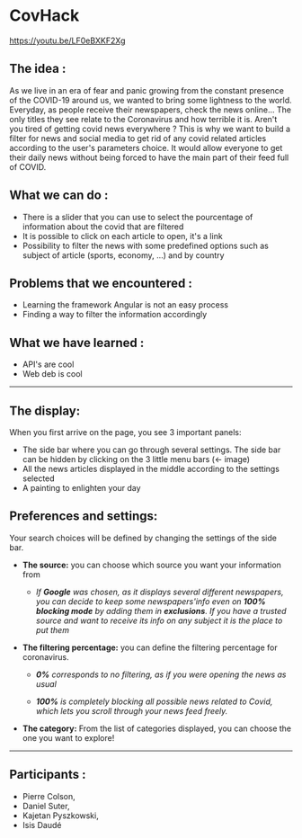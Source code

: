 # CovHack 

https://youtu.be/LF0eBXKF2Xg

## The idea : 

As we live in an era of fear and panic growing from the constant presence of the COVID-19 around us, we wanted to bring some lightness to the world.
Everyday, as people receive their newspapers, check the news online... The only titles they see relate to the Coronavirus and how terrible it is. Aren't you tired of getting covid news everywhere ? 
This is why we want to build a filter for news and social media to get rid of any covid related articles according to the user's parameters choice. It would allow everyone to get their daily news without being forced to have the main part of their feed full of COVID.


## What we can do :

* There is a slider that you can use to select the pourcentage of information about the covid that are filtered
* It is possible to click on each article to open, it's a link
* Possibility to filter the news with some predefined options such as subject of article (sports, economy, ...) and by country

## Problems that we encountered :

* Learning the framework Angular is not an easy process
* Finding a way to filter the information accordingly

## What we have learned :

* API's are cool
* Web deb is cool 

--- 

## The display:

When you first arrive on the page, you see 3 important panels:

* The side bar where you can go through several settings. The side bar can be hidden by clicking on the 3 little menu bars (<- image)
* All the news articles displayed in the middle according to the settings selected
* A painting to enlighten your day


## Preferences and settings:

Your search choices will be defined by changing the settings of the side bar.

* **The source:** you can choose which source you want your information from 
  * _If **Google** was chosen, as it displays several different newspapers, you can decide to keep some newspapers'info even on **100% blocking mode** by adding them in **exclusions**. If you have a trusted source and want to receive its info on any subject it is the place to put them_

* **The filtering percentage:** you can define the filtering percentage for coronavirus.
  * _**0%** corresponds to no filtering, as if you were opening the news as usual_

  * _**100%** is completely blocking all possible news related to Covid, which lets you scroll through your news feed freely._

* **The category:**   From the list of categories displayed, you can choose the one you want to explore!

---

## Participants : 
* Pierre Colson, 
* Daniel Suter, 
* Kajetan Pyszkowski, 
* Isis Daudé